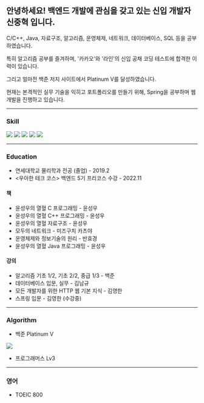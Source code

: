 ## 안녕하세요! 백엔드 개발에 관심을 갖고 있는 신입 개발자 신중혁 입니다.

C/C++, Java, 자료구조, 알고리즘, 운영체제, 네트워크, 데이터베이스, SQL 등을 공부하였습니다. 

특히 알고리즘 공부를 즐겨하며, '카카오'와 '라인'의 신입 공채 코딩 테스트에 합격한 이력이 있습니다. 

그리고 얼마전 백준 저지 사이트에서 Platinum V를 달성하였습니다.

현재는 본격적인 실무 기술을 익히고 포트폴리오를 만들기 위해, Spring을 공부하며 웹 개발을 진행하고 있습니다.


-------

### Skill
<img src="https://img.shields.io/badge/C++-00599C?style=for-the-badge&logo=cplusplus&logoColor=white"/> <img src="https://img.shields.io/badge/JAVA-007396?style=for-the-badge&logo=java&logoColor=white"> <img src="https://img.shields.io/badge/Spring-6DB33F?style=for-the-badge&logo=Spring&logoColor=white"> <img src="https://img.shields.io/badge/Spring Boot-6DB33F?style=for-the-badge&logo=SpringBoot&logoColor=white"> <img src="https://img.shields.io/badge/mysql-4479A1?style=for-the-badge&logo=mysql&logoColor=white">


-------

### Education
- 연세대학교 물리학과 전공 (졸업) - 2019.2
- <우아한 테크 코스> 백엔드 5기 프리코스 수강 - 2022.11

#### 책
- 윤성우의 열혈 C 프로그래밍 - 윤성우
- 윤성우의 열혈 C++ 프로그래밍 - 윤성우
- 윤성우의 열혈 자료구조 - 윤성우
- 모두의 네트워크 - 미즈구치 카츠야
- 운영체제와 정보기술의 원리 - 반효경
- 윤성우의 열혈 Java 프로그래밍 - 윤성우
#### 강의
- 알고리즘 기초 1/2, 기초 2/2, 중급 1/3 - 백준
- 데이터베이스 입문, 실무 - 김남규
- 모든 개발자를 위한 HTTP 웹 기본 지식 - 김영한
- 스프링 입문 - 김영한 (수강중)


-------

### Algorithm
- 백준 Platinum V
<img src="http://mazassumnida.wtf/api/v2/generate_badge?boj=sjh910805">

- 프로그래머스 Lv3

-------

### 영어
- TOEIC 800

